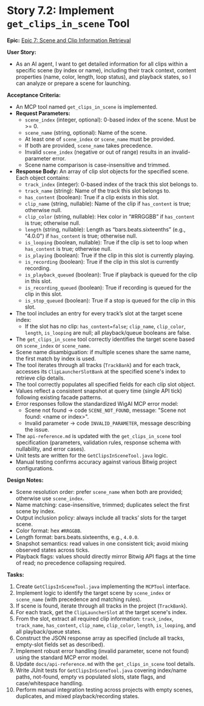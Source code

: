 # Story 7.2: Implement `get_clips_in_scene` Tool

**Epic:** [Epic 7: Scene and Clip Information Retrieval](../epic-7.md)

**User Story:**

*   As an AI agent, I want to get detailed information for all clips within a specific scene (by index or name), including their track context, content properties (name, color, length, loop status), and playback states, so I can analyze or prepare a scene for launching.

**Acceptance Criteria:**

*   An MCP tool named `get_clips_in_scene` is implemented.
*   **Request Parameters:**
    *   `scene_index` (integer, optional): 0-based index of the scene. Must be &#62;= 0.
    *   `scene_name` (string, optional): Name of the scene.
    *   At least one of `scene_index` or `scene_name` must be provided.
    *   If both are provided, `scene_name` takes precedence.
    *   Invalid `scene_index` (negative or out of range) results in an invalid-parameter error.
    *   Scene name comparison is case-insensitive and trimmed.
*   **Response Body:** An array of clip slot objects for the specified scene. Each object contains:
    *   `track_index` (integer): 0-based index of the track this slot belongs to.
    *   `track_name` (string): Name of the track this slot belongs to.
    *   `has_content` (boolean): True if a clip exists in this slot.
    *   `clip_name` (string, nullable): Name of the clip if `has_content` is true; otherwise null.
    *   `clip_color` (string, nullable): Hex color in “#RRGGBB” if `has_content` is true; otherwise null.
    *   `length` (string, nullable): Length as “bars.beats.sixteenths” (e.g., "4.0.0") if `has_content` is true; otherwise null.
    *   `is_looping` (boolean, nullable): True if the clip is set to loop when `has_content` is true; otherwise null.
    *   `is_playing` (boolean): True if the clip in this slot is currently playing.
    *   `is_recording` (boolean): True if the clip in this slot is currently recording.
    *   `is_playback_queued` (boolean): True if playback is queued for the clip in this slot.
    *   `is_recording_queued` (boolean): True if recording is queued for the clip in this slot.
    *   `is_stop_queued` (boolean): True if a stop is queued for the clip in this slot.
*   The tool includes an entry for every track’s slot at the target scene index:
    *   If the slot has no clip: `has_content=false`; `clip_name`, `clip_color`, `length`, `is_looping` are null; all playback/queue booleans are false.
*   The `get_clips_in_scene` tool correctly identifies the target scene based on `scene_index` or `scene_name`.
*   Scene name disambiguation: if multiple scenes share the same name, the first match by index is used.
*   The tool iterates through all tracks (`TrackBank`) and for each track, accesses its `ClipLauncherSlotBank` at the specified scene's index to retrieve clip details.
*   The tool correctly populates all specified fields for each clip slot object.
*   Values reflect a consistent snapshot at query time (single API tick) following existing facade patterns.
*   Error responses follow the standardized WigAI MCP error model:
    *   Scene not found → code `SCENE_NOT_FOUND`, message: "Scene not found: &#60;name or index&#62;".
    *   Invalid parameter → code `INVALID_PARAMETER`, message describing the issue.
*   The `api-reference.md` is updated with the `get_clips_in_scene` tool specification (parameters, validation rules, response schema with nullability, and error cases).
*   Unit tests are written for the `GetClipsInSceneTool.java` logic.
*   Manual testing confirms accuracy against various Bitwig project configurations.

**Design Notes:**

*   Scene resolution order: prefer `scene_name` when both are provided; otherwise use `scene_index`.
*   Name matching: case-insensitive, trimmed; duplicates select the first scene by index.
*   Output inclusion policy: always include all tracks’ slots for the target scene.
*   Color format: hex `#RRGGBB`.
*   Length format: bars.beats.sixteenths, e.g., `4.0.0`.
*   Snapshot semantics: read values in one consistent tick; avoid mixing observed states across ticks.
*   Playback flags: values should directly mirror Bitwig API flags at the time of read; no precedence collapsing required.

**Tasks:**

1.  Create `GetClipsInSceneTool.java` implementing the `MCPTool` interface.
2.  Implement logic to identify the target scene by `scene_index` or `scene_name` (with precedence and matching rules).
3.  If scene is found, iterate through all tracks in the project (`TrackBank`).
4.  For each track, get the `ClipLauncherSlot` at the target scene's index.
5.  From the slot, extract all required clip information: `track_index`, `track_name`, `has_content`, `clip_name`, `clip_color`, `length`, `is_looping`, and all playback/queue states.
6.  Construct the JSON response array as specified (include all tracks, empty-slot fields set as described).
7.  Implement robust error handling (invalid parameter, scene not found) using the standard MCP error model.
8.  Update `docs/api-reference.md` with the `get_clips_in_scene` tool details.
9.  Write JUnit tests for `GetClipsInSceneTool.java` covering index/name paths, not-found, empty vs populated slots, state flags, and case/whitespace handling.
10. Perform manual integration testing across projects with empty scenes, duplicates, and mixed playback/recording states.
